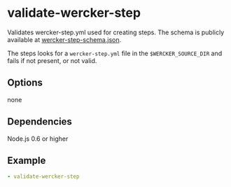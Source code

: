# validate-wercker-step

Validates wercker-step.yml used for creating steps. The schema is publicly available at [wercker-step-schema.json](https://github.com/wercker/step-validate-wercker-step/blob/master/wercker-step-schema.json).

The steps looks for a `wercker-step.yml` file in the `$WERCKER_SOURCE_DIR` and fails if not present, or not valid.

## Options
none


## Dependencies
Node.js 0.6 or higher

## Example

``` yaml
- validate-wercker-step
```
